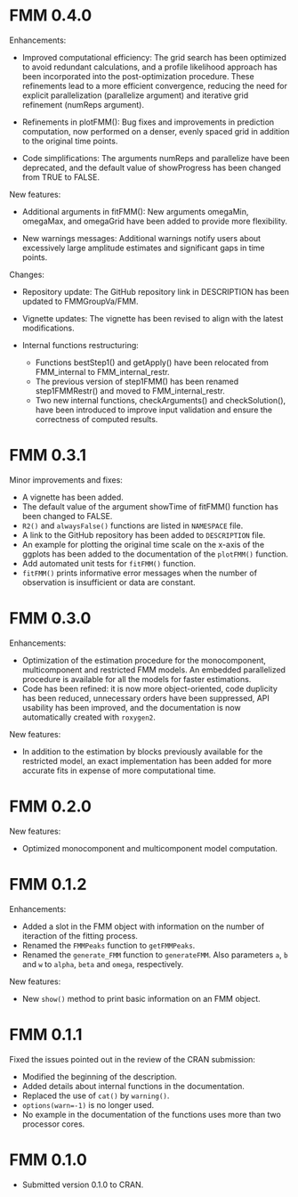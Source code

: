 # FMM 0.4.0

Enhancements:

- Improved computational efficiency: The grid search has been optimized to avoid redundant calculations, and a profile likelihood approach has been incorporated into the post-optimization procedure. These refinements lead to a more efficient convergence, reducing the need for explicit parallelization (parallelize argument) and iterative grid refinement (numReps argument).

- Refinements in plotFMM(): Bug fixes and improvements in prediction computation, now performed on a denser, evenly spaced grid in addition to the original time points.

- Code simplifications: The arguments numReps and parallelize have been deprecated, and the default value of showProgress has been changed from TRUE to FALSE.

New features:

- Additional arguments in fitFMM(): New arguments omegaMin, omegaMax, and omegaGrid have been added to provide more flexibility.

- New warnings messages: Additional warnings notify users about excessively large amplitude estimates and significant gaps in time points.

Changes:

-  Repository update: The GitHub repository link in DESCRIPTION has been updated to FMMGroupVa/FMM.

-  Vignette updates: The vignette has been revised to align with the latest modifications.

-  Internal functions restructuring: 
    - Functions bestStep1() and getApply() have been relocated from FMM_internal to FMM_internal_restr.
    - The previous version of step1FMM() has been renamed step1FMMRestr() and moved to FMM_internal_restr.
    - Two new internal functions, checkArguments() and checkSolution(), have been introduced to improve input validation and ensure the correctness of computed results.
 

# FMM 0.3.1

Minor improvements and fixes:

-   A vignette has been added.
-   The default value of the argument showTime of fitFMM() function has been changed to FALSE.
-   `R2()` and `alwaysFalse()` functions are listed in `NAMESPACE` file.
-   A link to the GitHub repository has been added to `DESCRIPTION` file.
-   An example for plotting the original time scale on the x-axis of the ggplots has been added to the documentation of the `plotFMM()` function.
-   Add automated unit tests for `fitFMM()` function.
-   `fitFMM()` prints informative error messages when the number of observation is insufficient or data are constant.

# FMM 0.3.0

Enhancements:

-   Optimization of the estimation procedure for the monocomponent, multicomponent and restricted FMM models. An embedded parallelized procedure is available for all the models for faster estimations.
-   Code has been refined: it is now more object-oriented, code duplicity has been reduced, unnecessary orders have been suppressed, API usability has been improved, and the documentation is now automatically created with `roxygen2`.

New features:

-   In addition to the estimation by blocks previously available for the restricted model, an exact implementation has been added for more accurate fits in expense of more computational time.

# FMM 0.2.0

New features:

-   Optimized monocomponent and multicomponent model computation.

# FMM 0.1.2

Enhancements:

-   Added a slot in the FMM object with information on the number of iteraction of the fitting process.
-   Renamed the `FMMPeaks` function to `getFMMPeaks`.
-   Renamed the `generate_FMM` function to `generateFMM`. Also parameters `a`, `b` and `w` to `alpha`, `beta` and `omega`, respectively.

New features:

-   New `show()` method to print basic information on an FMM object.

# FMM 0.1.1

Fixed the issues pointed out in the review of the CRAN submission:

-   Modified the beginning of the description.
-   Added details about internal functions in the documentation.
-   Replaced the use of `cat()` by `warning()`.
-   `options(warn=-1)` is no longer used.
-   No example in the documentation of the functions uses more than two processor cores.

# FMM 0.1.0

-   Submitted version 0.1.0 to CRAN.
